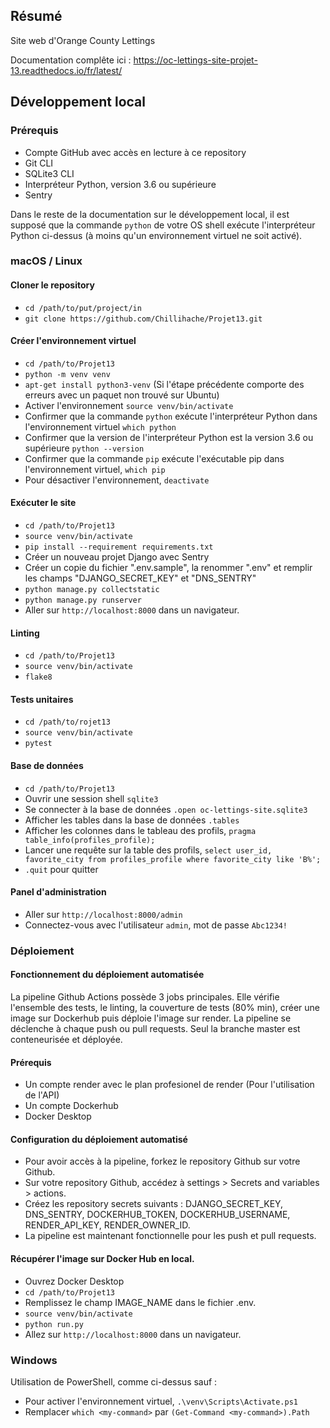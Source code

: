 ## Résumé

Site web d'Orange County Lettings

Documentation complête ici : https://oc-lettings-site-projet-13.readthedocs.io/fr/latest/

## Développement local

### Prérequis

- Compte GitHub avec accès en lecture à ce repository
- Git CLI
- SQLite3 CLI
- Interpréteur Python, version 3.6 ou supérieure
- Sentry

Dans le reste de la documentation sur le développement local, il est supposé que la commande `python` de votre OS shell exécute l'interpréteur Python ci-dessus (à moins qu'un environnement virtuel ne soit activé).

### macOS / Linux

#### Cloner le repository

- `cd /path/to/put/project/in`
- `git clone https://github.com/Chillihache/Projet13.git`

#### Créer l'environnement virtuel

- `cd /path/to/Projet13`
- `python -m venv venv`
- `apt-get install python3-venv` (Si l'étape précédente comporte des erreurs avec un paquet non trouvé sur Ubuntu)
- Activer l'environnement `source venv/bin/activate`
- Confirmer que la commande `python` exécute l'interpréteur Python dans l'environnement virtuel
`which python`
- Confirmer que la version de l'interpréteur Python est la version 3.6 ou supérieure `python --version`
- Confirmer que la commande `pip` exécute l'exécutable pip dans l'environnement virtuel, `which pip`
- Pour désactiver l'environnement, `deactivate`

#### Exécuter le site

- `cd /path/to/Projet13`
- `source venv/bin/activate`
- `pip install --requirement requirements.txt`
- Créer un nouveau projet Django avec Sentry
- Créer un copie du fichier ".env.sample", la renommer ".env" et remplir les champs "DJANGO_SECRET_KEY" et "DNS_SENTRY"
- `python manage.py collectstatic`
- `python manage.py runserver`
- Aller sur `http://localhost:8000` dans un navigateur.

#### Linting

- `cd /path/to/Projet13`
- `source venv/bin/activate`
- `flake8`

#### Tests unitaires

- `cd /path/to/rojet13`
- `source venv/bin/activate`
- `pytest`

#### Base de données

- `cd /path/to/Projet13`
- Ouvrir une session shell `sqlite3`
- Se connecter à la base de données `.open oc-lettings-site.sqlite3`
- Afficher les tables dans la base de données `.tables`
- Afficher les colonnes dans le tableau des profils, `pragma table_info(profiles_profile);`
- Lancer une requête sur la table des profils, `select user_id, favorite_city from
  profiles_profile where favorite_city like 'B%';`
- `.quit` pour quitter

#### Panel d'administration

- Aller sur `http://localhost:8000/admin`
- Connectez-vous avec l'utilisateur `admin`, mot de passe `Abc1234!`

### Déploiement

#### Fonctionnement du déploiement automatisée

La pipeline Github Actions possède 3 jobs principales. Elle vérifie l'ensemble des tests, le linting, la couverture de tests (80% min), créer une image sur Dockerhub puis déploie l'image sur render.
La pipeline se déclenche à chaque push ou pull requests. Seul la branche master est conteneurisée et déployée.

#### Prérequis

- Un compte render avec le plan profesionel de render (Pour l'utilisation de l'API)
- Un compte Dockerhub
- Docker Desktop

#### Configuration du déploiement automatisé

- Pour avoir accès à la pipeline, forkez le repository Github sur votre Github.
- Sur votre repository Github, accédez à settings > Secrets and variables > actions.
- Créez les repository secrets suivants : DJANGO_SECRET_KEY, DNS_SENTRY, DOCKERHUB_TOKEN, DOCKERHUB_USERNAME, RENDER_API_KEY, RENDER_OWNER_ID.
- La pipeline est maintenant fonctionnelle pour les push et pull requests.

#### Récupérer l'image sur Docker Hub en local.

- Ouvrez Docker Desktop
- `cd /path/to/Projet13`
- Remplissez le champ IMAGE_NAME dans le fichier .env.
- `source venv/bin/activate`
- `python run.py`
- Allez sur `http://localhost:8000` dans un navigateur.

### Windows

Utilisation de PowerShell, comme ci-dessus sauf :

- Pour activer l'environnement virtuel, `.\venv\Scripts\Activate.ps1` 
- Remplacer `which <my-command>` par `(Get-Command <my-command>).Path`
